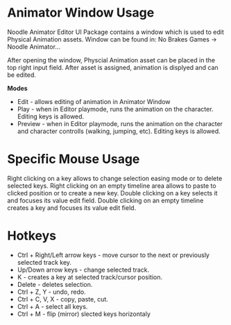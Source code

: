 # **Animator Window Usage**

Noodle Animator Editor UI Package contains a window which is used to edit Physical Animation assets.
Window can be found in:
    No Brakes Games -> Noodle Animator...

After opening the window, Physcial Animation asset can be placed in the top right input field.
After asset is assigned, animation is displyed and can be edited.

**Modes**
* Edit - allows editing of animation in Animator Window
* Play - when in Editor playmode, runs the animation on the character. Editing keys is allowed.
* Preview - when in Editor playmode, runs the animation on the character and character controlls (walking, jumping, etc). Editing keys is allowed.

# Specific Mouse Usage

Right clicking on a key allows to change selection easing mode or to delete selected keys.
Right clicking on an empty timeline area allows to paste to clicked position or to create a new key.
Double clicking on a key selects it and focuses its value edit field.
Double clicking on an empty timeline creates a key and focuses its value edit field.

# Hotkeys

* Ctrl + Right/Left arrow keys - move cursor to the next or previously selected track key.
* Up/Down arrow keys - change selected track.
* K - creates a key at selected track/cursor position.
* Delete - deletes selection.
* Ctrl + Z, Y - undo, redo.
* Ctrl + C, V, X - copy, paste, cut.
* Ctrl + A - select all keys.
* Ctrl + M - flip (mirror) slected keys horizontaly
